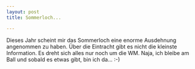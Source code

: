 ```yaml
---
layout: post
title: Sommerloch...

---
```


Dieses Jahr scheint mir das Sommerloch eine enorme Ausdehnung angenommen zu haben. Über die Eintracht gibt es nicht die kleinste Information. Es dreht sich alles nur noch um die WM. Naja, ich bleibe am Ball und sobald es etwas gibt, bin ich da... :-)


